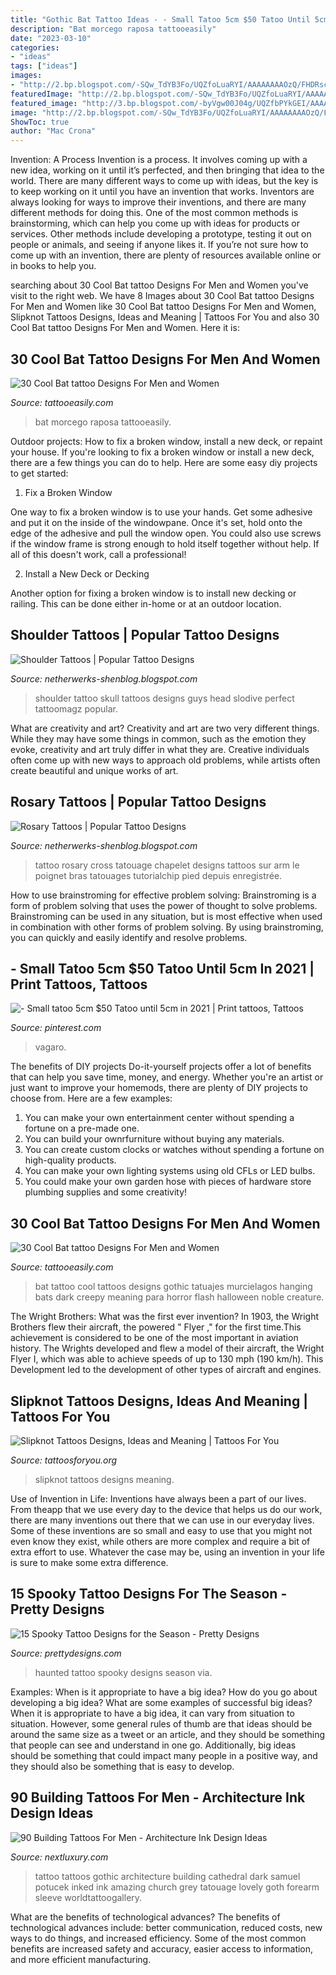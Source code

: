 ```yaml
---
title: "Gothic Bat Tattoo Ideas - - Small Tatoo 5cm $50 Tatoo Until 5cm In 2021"
description: "Bat morcego raposa tattooeasily"
date: "2023-03-10"
categories:
- "ideas"
tags: ["ideas"]
images:
- "http://2.bp.blogspot.com/-SQw_TdYB3Fo/UQZfoLuaRYI/AAAAAAAAOzQ/FHDRsc93RT4/s1600/Skull-Shoulder-Tattoo-Design.jpg"
featuredImage: "http://2.bp.blogspot.com/-SQw_TdYB3Fo/UQZfoLuaRYI/AAAAAAAAOzQ/FHDRsc93RT4/s1600/Skull-Shoulder-Tattoo-Design.jpg"
featured_image: "http://3.bp.blogspot.com/-byVgw00J04g/UQZfbPYkGEI/AAAAAAAAOto/ipEOQ9J3pz0/s1600/Cross-Rosary-Tattoo-520x693.jpg"
image: "http://2.bp.blogspot.com/-SQw_TdYB3Fo/UQZfoLuaRYI/AAAAAAAAOzQ/FHDRsc93RT4/s1600/Skull-Shoulder-Tattoo-Design.jpg"
ShowToc: true
author: "Mac Crona"
---
```



Invention: A Process
Invention is a process. It involves coming up with a new idea, working on it until it’s perfected, and then bringing that idea to the world. There are many different ways to come up with ideas, but the key is to keep working on it until you have an invention that works. Inventors are always looking for ways to improve their inventions, and there are many different methods for doing this. One of the most common methods is brainstorming, which can help you come up with ideas for products or services. Other methods include developing a prototype, testing it out on people or animals, and seeing if anyone likes it. If you’re not sure how to come up with an invention, there are plenty of resources available online or in books to help you.

	

		
searching about 30 Cool Bat tattoo Designs For Men and Women you've visit to the right web. We have 8 Images about 30 Cool Bat tattoo Designs For Men and Women like 30 Cool Bat tattoo Designs For Men and Women, Slipknot Tattoos Designs, Ideas and Meaning | Tattoos For You and also 30 Cool Bat tattoo Designs For Men and Women. Here it is:
		
    
## 30 Cool Bat Tattoo Designs For Men And Women

<img loading=lazy src="http://www.tattooeasily.com/wp-content/uploads/2013/06/11.jpeg" onerror="this.onerror=null;this.src='https://tse4.mm.bing.net/th?id=OIP.TDcZBMWQutMVNUJHLH29TwHaIl&amp;pid=15.1';" alt="30 Cool Bat tattoo Designs For Men and Women">

_Source: tattooeasily.com_

>bat morcego raposa tattooeasily. 

	

Outdoor projects: How to fix a broken window, install a new deck, or repaint your house.
If you're looking to fix a broken window or install a new deck, there are a few things you can do to help. Here are some easy diy projects to get started:
1. Fix a Broken Window

One way to fix a broken window is to use your hands. Get some adhesive and put it on the inside of the windowpane. Once it's set, hold onto the edge of the adhesive and pull the window open. You could also use screws if the window frame is strong enough to hold itself together without help. If all of this doesn't work, call a professional!

2. Install a New Deck or Decking

Another option for fixing a broken window is to install new decking or railing. This can be done either in-home or at an outdoor location.

    
## Shoulder Tattoos | Popular Tattoo Designs

<img loading=lazy src="http://2.bp.blogspot.com/-SQw_TdYB3Fo/UQZfoLuaRYI/AAAAAAAAOzQ/FHDRsc93RT4/s1600/Skull-Shoulder-Tattoo-Design.jpg" onerror="this.onerror=null;this.src='https://tse2.mm.bing.net/th?id=OIP.XcUJpX5B28Af2LXnJmN02QHaLH&amp;pid=15.1';" alt="Shoulder Tattoos | Popular Tattoo Designs">

_Source: netherwerks-shenblog.blogspot.com_

>shoulder tattoo skull tattoos designs guys head slodive perfect tattoomagz popular. 

	

What are creativity and art?
Creativity and art are two very different things. While they may have some things in common, such as the emotion they evoke, creativity and art truly differ in what they are. Creative individuals often come up with new ways to approach old problems, while artists often create beautiful and unique works of art.

    
## Rosary Tattoos | Popular Tattoo Designs

<img loading=lazy src="http://3.bp.blogspot.com/-byVgw00J04g/UQZfbPYkGEI/AAAAAAAAOto/ipEOQ9J3pz0/s1600/Cross-Rosary-Tattoo-520x693.jpg" onerror="this.onerror=null;this.src='https://tse1.mm.bing.net/th?id=OIP.qCN6LEN3exbH50p0xy-PWwHaJ3&amp;pid=15.1';" alt="Rosary Tattoos | Popular Tattoo Designs">

_Source: netherwerks-shenblog.blogspot.com_

>tattoo rosary cross tatouage chapelet designs tattoos sur arm le poignet bras tatouages tutorialchip pied depuis enregistrée. 

	

How to use brainstroming for effective problem solving:
Brainstroming is a form of problem solving that uses the power of thought to solve problems. Brainstroming can be used in any situation, but is most effective when used in combination with other forms of problem solving. By using brainstroming, you can quickly and easily identify and resolve problems.

    
## - Small Tatoo 5cm $50 Tatoo Until 5cm In 2021 | Print Tattoos, Tattoos

<img loading=lazy src="https://i.pinimg.com/736x/8b/c5/ec/8bc5ecff5c3ab5c86d465bb6c357a096.jpg" onerror="this.onerror=null;this.src='https://tse2.mm.bing.net/th?id=OIP.wCT0FREjcD1fOalfKJ2D4wHaJ3&amp;pid=15.1';" alt="- Small tatoo 5cm $50 Tatoo until 5cm in 2021 | Print tattoos, Tattoos">

_Source: pinterest.com_

>vagaro. 

	

The benefits of DIY projects
Do-it-yourself projects offer a lot of benefits that can help you save time, money, and energy. Whether you're an artist or just want to improve your homemods, there are plenty of DIY projects to choose from. Here are a few examples: 
1. You can make your own entertainment center without spending a fortune on a pre-made one. 
2. You can build your ownrfurniture without buying any materials. 
3. You can create custom clocks or watches without spending a fortune on high-quality products. 
4. You can make your own lighting systems using old CFLs or LED bulbs. 
5. You could make your own garden hose with pieces of hardware store plumbing supplies and some creativity!

    
## 30 Cool Bat Tattoo Designs For Men And Women

<img loading=lazy src="http://www.tattooeasily.com/wp-content/uploads/2013/06/58.jpg" onerror="this.onerror=null;this.src='https://tse3.mm.bing.net/th?id=OIP.32m5l4c-S1FHG94PB6e4wAHaL2&amp;pid=15.1';" alt="30 Cool Bat tattoo Designs For Men and Women">

_Source: tattooeasily.com_

>bat tattoo cool tattoos designs gothic tatuajes murcielagos hanging bats dark creepy meaning para horror flash halloween noble creature. 

	

The Wright Brothers: What was the first ever invention?
In 1903, the Wright Brothers flew their aircraft, the powered " Flyer ," for the first time.This achievement is considered to be one of the most important in aviation history. The Wrights developed and flew a model of their aircraft, the Wright Flyer I, which was able to achieve speeds of up to 130 mph (190 km/h). This Development led to the development of other types of aircraft and engines.

    
## Slipknot Tattoos Designs, Ideas And Meaning | Tattoos For You

<img loading=lazy src="https://www.tattoosforyou.org/wp-content/uploads/2016/03/Slipknot-Tattoos-Images.jpg" onerror="this.onerror=null;this.src='https://tse2.mm.bing.net/th?id=OIP.3UyGFPq1VFVYVIYwJiKb1wHaJ4&amp;pid=15.1';" alt="Slipknot Tattoos Designs, Ideas and Meaning | Tattoos For You">

_Source: tattoosforyou.org_

>slipknot tattoos designs meaning. 

	

Use of Invention in Life:
Inventions have always been a part of our lives. From theapp that we use every day to the device that helps us do our work, there are many inventions out there that we can use in our everyday lives. Some of these inventions are so small and easy to use that you might not even know they exist, while others are more complex and require a bit of extra effort to use. Whatever the case may be, using an invention in your life is sure to make some extra difference.

    
## 15 Spooky Tattoo Designs For The Season - Pretty Designs

<img loading=lazy src="http://www.prettydesigns.com/wp-content/uploads/2014/10/Haunted-House.jpg" onerror="this.onerror=null;this.src='https://tse1.mm.bing.net/th?id=OIP.x-QcQVCz946WHYAG3weJswHaQp&amp;pid=15.1';" alt="15 Spooky Tattoo Designs for the Season - Pretty Designs">

_Source: prettydesigns.com_

>haunted tattoo spooky designs season via. 

	

Examples: When is it appropriate to have a big idea? How do you go about developing a big idea? What are some examples of successful big ideas?
When it is appropriate to have a big idea, it can vary from situation to situation. However, some general rules of thumb are that ideas should be around the same size as a tweet or an article, and they should be something that people can see and understand in one go. Additionally, big ideas should be something that could impact many people in a positive way, and they should also be something that is easy to develop.

    
## 90 Building Tattoos For Men - Architecture Ink Design Ideas

<img loading=lazy src="http://nextluxury.com/wp-content/uploads/decorative-church-windows-male-building-forearm-tattoos.jpg" onerror="this.onerror=null;this.src='https://tse3.mm.bing.net/th?id=OIP.Wv--ieXRIkXkSaCSj2YZUgAAAA&amp;pid=15.1';" alt="90 Building Tattoos For Men - Architecture Ink Design Ideas">

_Source: nextluxury.com_

>tattoo tattoos gothic architecture building cathedral dark samuel potucek inked ink amazing church grey tatouage lovely goth forearm sleeve worldtattoogallery. 

	

What are the benefits of technological advances?
The benefits of technological advances include: better communication, reduced costs, new ways to do things, and increased efficiency. Some of the most common benefits are increased safety and accuracy, easier access to information, and more efficient manufacturing.

